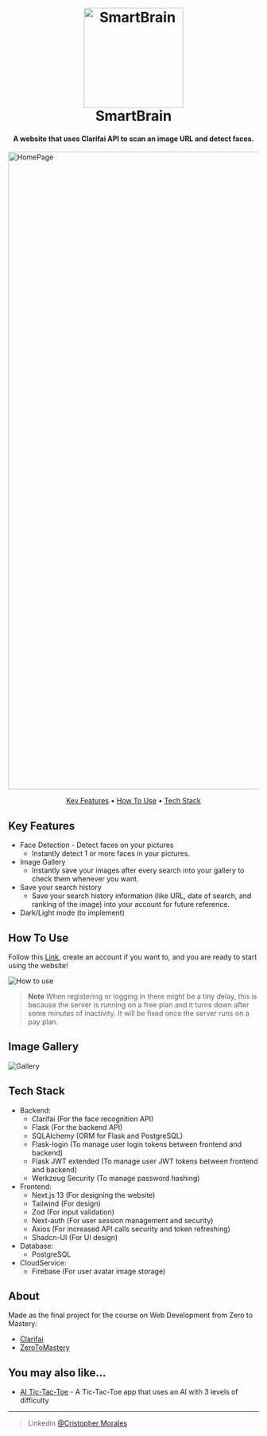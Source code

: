 <h1 align="center">
  <br>
  <a href="https://smartbrai.netlify.app/" target="_blank"><img src="https://github.com/CrisMorinaga/SmartBrain/assets/128830239/63b1aea3-fb59-4c6d-8ba7-070c22d1f1ed" alt="SmartBrain" width="200"></a>
  <br>
  SmartBrain
  <br>
</h1>

<h4 align="center">A website that uses Clarifai API to scan an image URL and detect faces. </h4>
<img width="1280" alt="HomePage" src="https://github.com/CrisMorinaga/SmartBrain/assets/128830239/d0628003-9c8f-4510-a5b5-ad8704482792">

<p align="center">
  <a href="#key-features">Key Features</a> •
  <a href="#how-to-use">How To Use</a> •
  <a href="#tech-stack">Tech Stack</a>
</p>


## Key Features

* Face Detection - Detect faces on your pictures
  - Instantly detect 1 or more faces in your pictures.
* Image Gallery
  - Instantly save your images after every search into your gallery to check them whenever you want.
* Save your search history 
  - Save your search history information (like URL, date of search, and ranking of the image) into your account for future reference.
* Dark/Light mode (to implement)

## How To Use

Follow this <a href="https://smartbrai.netlify.app/" target="_blank">Link</a>, create an account if you want to, and you are ready to start using the website!

![How to use](https://github.com/CrisMorinaga/SmartBrain/assets/128830239/1df9f21c-28f3-41e4-ba38-a0ff4779e91c)

> **Note**
> When registering or logging in there might be a tiny delay, this is because the server is running on a free plan and it turns down after some minutes of inactivity. It will be fixed once the server runs on a pay plan.

## Image Gallery

![Gallery](https://github.com/CrisMorinaga/SmartBrain/assets/128830239/d997764c-b1af-4e81-af47-18d34467dc4b)

## Tech Stack

* Backend:
  - Clarifai (For the face recognition API)
  - Flask (For the backend API)
  - SQLAlchemy (ORM for Flask and PostgreSQL)
  - Flask-login (To manage user login tokens between frontend and backend)
  - Flask JWT extended (To manage user JWT tokens between frontend and backend)
  - Werkzeug Security (To manage password hashing)
* Frontend:
  - Next.js 13 (For designing the website)
  - Tailwind (For design)
  - Zod (For input validation)
  - Next-auth (For user session management and security)
  - Axios (For increased API calls security and token refreshing)
  - Shadcn-UI (For UI design)
* Database:
  - PostgreSQL
* CloudService:
  - Firebase (For user avatar image storage)

## About

Made as the final project for the course on Web Development from Zero to Mastery:

- [Clarifai](https://www.clarifai.com/)
- [ZeroToMastery](https://zerotomastery.io/)


## You may also like...

- [AI Tic-Tac-Toe](https://github.com/CrisMorinaga/Tic-Tac-Toe) - A Tic-Tac-Toe app that uses an AI with 3 levels of difficulty

---

> Linkedin [@Cristopher Morales](www.linkedin.com/in/cristopher-morales-c)

